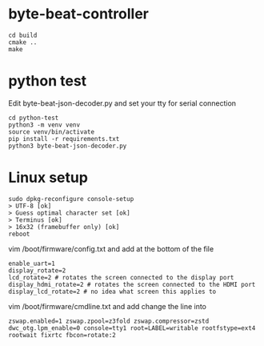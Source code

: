 # byte-beat-controller

```
cd build
cmake ..
make
```

# python test

Edit byte-beat-json-decoder.py and set your tty for serial connection

```
cd python-test
python3 -m venv venv
source venv/bin/activate
pip install -r requirements.txt
python3 byte-beat-json-decoder.py
```

# Linux setup

```
sudo dpkg-reconfigure console-setup
> UTF-8 [ok]
> Guess optimal character set [ok]
> Terminus [ok]
> 16x32 (framebuffer only) [ok]
reboot
```

vim /boot/firmware/config.txt and add at the bottom of the file

```
enable_uart=1
display_rotate=2
lcd_rotate=2 # rotates the screen connected to the display port
display_hdmi_rotate=2 # rotates the screen connected to the HDMI port
display_lcd_rotate=2 # no idea what screen this applies to
```

vim /boot/firmware/cmdline.txt and add change the line into

```
zswap.enabled=1 zswap.zpool=z3fold zswap.compressor=zstd dwc_otg.lpm_enable=0 console=tty1 root=LABEL=writable rootfstype=ext4 rootwait fixrtc fbcon=rotate:2
```